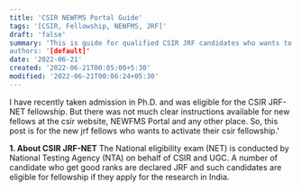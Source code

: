 ```yaml
---
title: 'CSIR NEWFMS Portal Guide'
tags: '[CSIR, Fellowship, NEWFMS, JRF]'
draft: 'false'
summary: 'This is guide for qualified CSIR JRF candidates who wants to activate their fellowship on NewFms portal of CSIR.
authors: '[default]'
date: '2022-06-21'
created: '2022-06-21T00:05:00+5:30'
modified: '2022-06-21T00:06:24+05:30'
---
```


I have recently taken admission in Ph.D. and was eligible for the CSIR JRF-NET fellowship. But there was not much clear instructions available for new fellows at the csir website, NEWFMS Portal and any other place. So, this post is for the new jrf fellows who wants to activate their csir fellowship.'

 **1. About CSIR JRF-NET** 
The National eligibility exam (NET) is conducted by National Testing Agency (NTA) on behalf of CSIR and UGC. A number of candidate who get good ranks are declared JRF and such candidates are eligible for fellowship if they apply for the research in India.

